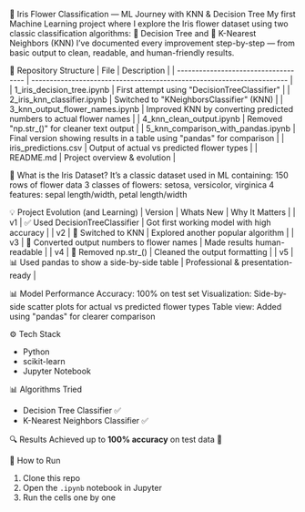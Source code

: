 🌸 Iris Flower Classification — ML Journey with KNN & Decision Tree
My first Machine Learning project where I explore the Iris flower dataset using two classic classification algorithms:
🔹 Decision Tree and
🔹 K-Nearest Neighbors (KNN)
I’ve documented every improvement step-by-step — from basic output to clean, readable, and human-friendly results.

📁 Repository Structure
| File                                 | Description                                                            |
| ------------------------------------ | ---------------------------------------------------------------------- |
| 1_iris_decision_tree.ipynb           | First attempt using "DecisionTreeClassifier"                           |
| 2_iris_knn_classifier.ipynb          | Switched to "KNeighborsClassifier" (KNN)                               |
| 3_knn_output_flower_names.ipynb      | Improved KNN by converting predicted numbers to actual flower names    |
| 4_knn_clean_output.ipynb             | Removed "np.str_()" for cleaner text output                            |
| 5_knn_comparison_with_pandas.ipynb   | Final version showing results in a table using "pandas" for comparison |
| iris_predictions.csv                 | Output of actual vs predicted flower types                             |
| README.md                            | Project overview & evolution                                           |

🧠 What is the Iris Dataset?
It’s a classic dataset used in ML containing:
150 rows of flower data
3 classes of flowers: setosa, versicolor, virginica
4 features: sepal length/width, petal length/width

💡 Project Evolution (and Learning)
| Version | Whats New                                      | Why It Matters                             |
| v1      | ✅ Used DecisionTreeClassifier                | Got first working model with high accuracy |
| v2      | 🔄 Switched to KNN                            | Explored another popular algorithm         |
| v3      | 📝 Converted output numbers to flower names   | Made results human-readable                |
| v4      | 🧹 Removed np.str_()                          | Cleaned the output formatting              |
| v5      | 📊 Used pandas to show a side-by-side table   | Professional & presentation-ready          |

📊 Model Performance
Accuracy: 100% on test set
Visualization: Side-by-side scatter plots for actual vs predicted flower types
Table view: Added using "pandas" for clearer comparison

⚙️ Tech Stack
- Python
- scikit-learn
- Jupyter Notebook

📊 Algorithms Tried
- Decision Tree Classifier ✅
- K-Nearest Neighbors Classifier ✅

🔍 Results
Achieved up to **100% accuracy** on test data 🎯

📝 How to Run
1. Clone this repo
2. Open the `.ipynb` notebook in Jupyter
3. Run the cells one by one
